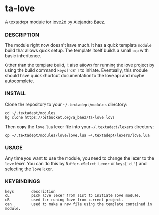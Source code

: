 # ta-love
A textadept module for [love2d](http://love2d.org/) by [Alejandro Baez](https://twitter.com/a_baez).

### DESCRIPTION
The module right now doesn't have much. It has a quick template `module` build
that allows quick setup. The template itself builds a small `oop` with basic
inheritence.

Other than the template build, it also allows for running the love project by
using the build command `keys['cB']` to initiate. Eventually, this module should
have quick shortcut documentation to the love api and maybe autocomplete.

### INSTALL
Clone the repository to your `~/.textadept/modules` directory:

```
cd ~/.textadept/modules
hg clone https://bitbucket.org/a_baez/ta-love love
```

Then copy the `love.lua` lexer file into your `~/.textadept/lexers` directory:

```
cp ~/.textadept/modules/love/love.lua ~/.textadept/lexers/love.lua
```

### USAGE
Any time you want to use the module, you need to change the lexer to the `love`
lexer. You can do this by `Buffer->Select Lexer` or `keys['cL']` and selecting
the `love` lexer.

### KEYBINDINGS

    keys        description
    cL          pick love lexer from list to initiate love module.
    cB          used for runing love from current project.
    can         used to make a new file using the template contained in module.


